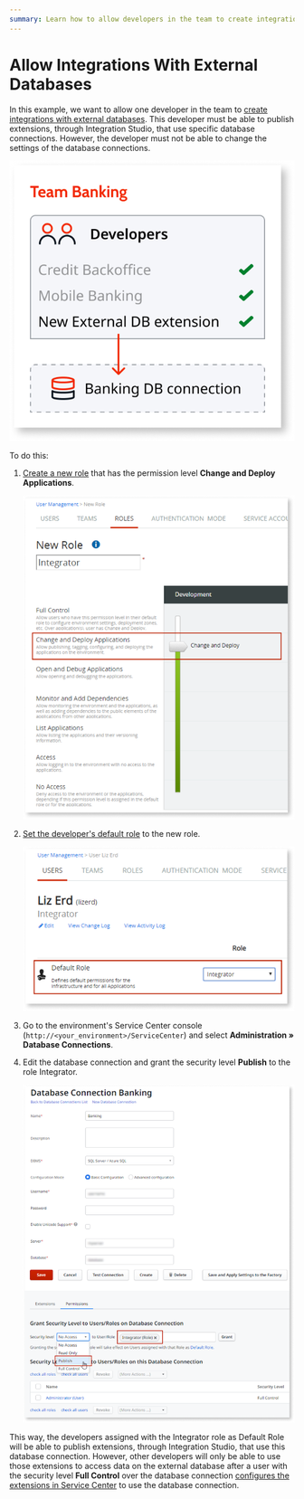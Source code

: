 ```yaml
---
summary: Learn how to allow developers in the team to create integrations with external databases.
---
```


# Allow Integrations With External Databases

In this example, we want to allow one developer in the team to [create integrations with external databases](../../extensibility-and-integration/connect-external-db.md). This developer must be able to publish extensions, through Integration Studio, that use specific database connections. However, the developer must not be able to change the settings of the database connections.

![](images/external-db-integration-diag.png?width=400)

To do this:

1. [Create a new role](create-an-it-role.md#create-a-new-role) that has the permission level **Change and Deploy Applications**.  

    ![](images/external-db-integration-new-role-lt.png?width=500)

1. [Set the developer's default role](create-an-it-role.md#set-the-user-default-role) to the new role.  

    ![](images/external-db-integration-set-default-role-lt.png?width=500)

1. Go to the environment's Service Center console (`http://<your_environment>/ServiceCenter`) and select **Administration » Database Connections**.

1. Edit the database connection and grant the security level **Publish** to the role Integrator.  

    ![](images/external-db-integration-connection-security-sc.png?width=600)

This way, the developers assigned with the Integrator role as Default Role will be able to publish extensions, through Integration Studio, that use this database connection. However, other developers will only be able to use those extensions to access data on the external database after a user with the security level **Full Control** over the database connection [configures the extensions in Service Center](../../extensibility-and-integration/connect-external-db.md#configure-the-extension-to-use-a-database-connection) to use the database connection.
